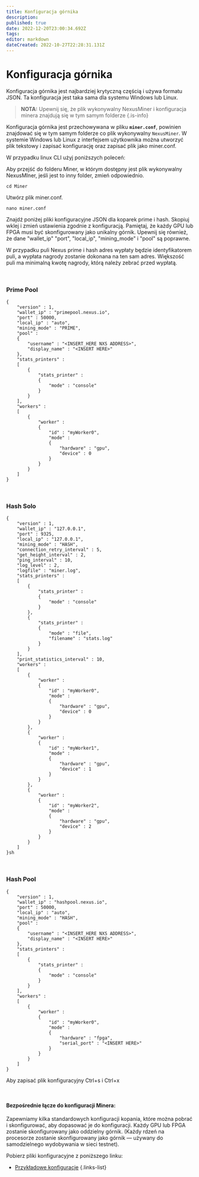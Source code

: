 ```yaml
---
title: Konfiguracja górnika
description: 
published: true
date: 2022-12-20T23:00:34.692Z
tags: 
editor: markdown
dateCreated: 2022-10-27T22:28:31.131Z
---
```


# Konfiguracja górnika

Konfiguracja górnika jest najbardziej krytyczną częścią i używa formatu JSON. Ta konfiguracja jest taka sama dla systemu Windows lub Linux.


> **NOTA:** Upewnij się, że plik wykonywalny NexusMiner i konfiguracja minera znajdują się w tym samym folderze
{.is-info}


Konfiguracja górnika jest przechowywana w pliku **`miner.conf`**, powinien znajdować się w tym samym folderze co plik wykonywalny `NexusMiner`. W systemie Windows lub Linux z interfejsem użytkownika można utworzyć plik tekstowy i zapisać konfigurację oraz zapisać plik jako miner.conf.

W przypadku linux CLI użyj poniższych poleceń:

Aby przejść do folderu Miner, w którym dostępny jest plik wykonywalny NexusMIner, jeśli jest to inny folder, zmień odpowiednio.

````
cd Miner
````

Utwórz plik miner.conf.

````
nano miner.conf
````

Znajdź poniżej pliki konfiguracyjne JSON dla koparek prime i hash. Skopiuj wklej i zmień ustawienia zgodnie z konfiguracją. Pamiętaj, że każdy GPU lub FPGA musi być skonfigurowany jako unikalny górnik. Upewnij się również, że dane "wallet\_ip" "port", "local\_ip", "mining\_mode" i "pool" są poprawne.

W przypadku puli Nexus prime i hash adres wypłaty będzie identyfikatorem puli, a wypłata nagrody zostanie dokonana na ten sam adres. Większość puli ma minimalną kwotę nagrody, którą należy zebrać przed wypłatą.

&nbsp;

### Prime Pool

```
{
    "version" : 1,
    "wallet_ip" : "primepool.nexus.io",
    "port" : 50000,
    "local_ip" : "auto",
    "mining_mode" : "PRIME",
    "pool" :
    {
        "username" : "<INSERT_HERE NXS ADDRESS>",
        "display_name" : "<INSERT HERE>"
    },
    "stats_printers" :
    [
        {
            "stats_printer" :
            {
                "mode" : "console"
            }
        }
    ],
    "workers" : 
    [
        {
            "worker" :
            {
                "id" : "myWorker0",
                "mode" : 
                {
                    "hardware" : "gpu",
					"device" : 0
                }
            }
        }
    ]
}
```

&nbsp;

### Hash Solo
```
{
    "version" : 1,
    "wallet_ip" : "127.0.0.1",
    "port" : 9325,
    "local_ip" : "127.0.0.1",
    "mining_mode" : "HASH",
    "connection_retry_interval" : 5,
    "get_height_interval" : 2,
    "ping_interval" : 10,
    "log_level" : 2,
    "logfile" : "miner.log",
    "stats_printers" :
    [
        {
            "stats_printer" :
            {
                "mode" : "console"
            }
        },
        {
            "stats_printer" :
            {
                "mode" : "file",
                "filename" : "stats.log"
            }
        }
    ],
    "print_statistics_interval" : 10,
    "workers" : 
    [
        {
            "worker" :
            {
                "id" : "myWorker0",
                "mode" : 
                {
                    "hardware" : "gpu",
                    "device" : 0
                }
            }
        },
        {
            "worker" :
            {
                "id" : "myWorker1",
                "mode" : 
                {
                    "hardware" : "gpu",
                    "device" : 1
                }
            }
        },
        {
            "worker" :
            {
                "id" : "myWorker2",
                "mode" : 
                {
                    "hardware" : "gpu",
                    "device" : 2
                }
            }
        } 
    ]
}sh
```
&nbsp;

### Hash Pool
```
{
    "version" : 1,
    "wallet_ip" : "hashpool.nexus.io",
    "port" : 50000,
    "local_ip" : "auto",
    "mining_mode" : "HASH",
    "pool" :
    {
        "username" : "<INSERT_HERE NXS ADDRESS>",
        "display_name" : "<INSERT HERE>"
    },
    "stats_printers" :
    [
        {
            "stats_printer" :
            {
                "mode" : "console"
            }
        }
    ],
    "workers" : 
    [
        {
            "worker" :
            {
                "id" : "myWorker0",
                "mode" : 
                {
                    "hardware" : "fpga",
					"serial_port" : "<INSERT HERE>"
                }
            }
        }
    ]
}
```

Aby zapisać plik konfiguracyjny Ctrl+s i Ctrl+x

&nbsp;

#### Bezpośrednie łącze do konfiguracji Minera:

Zapewniamy kilka standardowych konfiguracji kopania, które można pobrać i skonfigurować, aby dopasować je do konfiguracji. Każdy GPU lub FPGA zostanie skonfigurowany jako oddzielny górnik. (Każdy rdzeń na procesorze zostanie skonfigurowany jako górnik — używany do samodzielnego wydobywania w sieci testnet).&#x20;

Pobierz pliki konfiguracyjne z poniższego linku:


- [Przykładowe konfiguracje](https://github.com/Nexusoft/NexusMiner/tree/master/example_configs)
{.links-list}